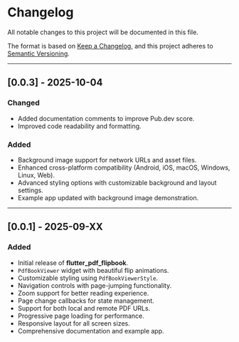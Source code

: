 # Changelog

All notable changes to this project will be documented in this file.

The format is based on [Keep a Changelog](https://keepachangelog.com/en/1.0.0/),
and this project adheres to [Semantic Versioning](https://semver.org/spec/v2.0.0.html).

---

## [0.0.3] - 2025-10-04
### Changed
- Added documentation comments to improve Pub.dev score.
- Improved code readability and formatting.

### Added
- Background image support for network URLs and asset files.
- Enhanced cross-platform compatibility (Android, iOS, macOS, Windows, Linux, Web).
- Advanced styling options with customizable background and layout settings.
- Example app updated with background image demonstration.

---

## [0.0.1] - 2025-09-XX
### Added
- Initial release of **flutter_pdf_flipbook**.
- `PdfBookViewer` widget with beautiful flip animations.
- Customizable styling using `PdfBookViewerStyle`.
- Navigation controls with page-jumping functionality.
- Zoom support for better reading experience.
- Page change callbacks for state management.
- Support for both local and remote PDF URLs.
- Progressive page loading for performance.
- Responsive layout for all screen sizes.
- Comprehensive documentation and example app.

